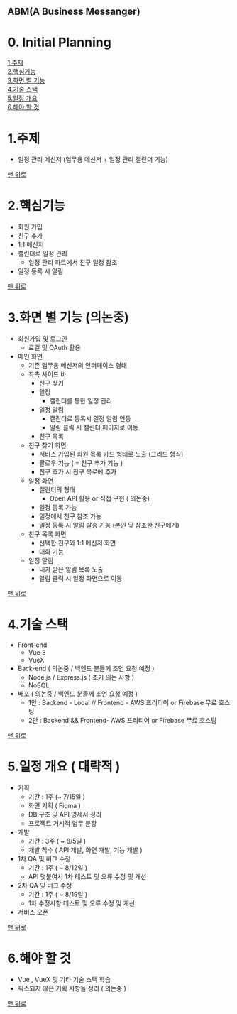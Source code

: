 ## ABM(A Business Messanger)

# 0. Initial Planning

[1.주제](#1주제)  
[2.핵심기능](#2핵심기능)  
[3.화면 별 기능](#3화면-별-기능-의논중)  
[4.기술 스택](#4기술-스택)  
[5.일정 개요](#5일정-개요--대략적)  
[6.해야 할 것](#6해야-할-것)

# 1.주제

- 일정 관리 메신저 (업무용 메신저 + 일정 관리 캘린더 기능)

[맨 위로](#0-initial-planning)

# 2.핵심기능

- 회원 가입
- 친구 추가
- 1:1 메신저
- 캘린더로 일정 관리
  - 일정 관리 파트에서 친구 일정 참조
- 일정 등록 시 알림

[맨 위로](#0-initial-planning)

# 3.화면 별 기능 (의논중)

- 회원가입 및 로그인
  - 로컬 및 OAuth 활용
- 메인 화면
  - 기존 업무용 메신저의 인터페이스 형태
  - 좌측 사이드 바
    - 친구 찾기
    - 일정
      - 캘린더를 통한 일정 관리
    - 일정 알림
      - 캘린더로 등록시 일정 알림 연동
      - 알림 클릭 시 캘린더 페이지로 이동
    - 친구 목록
  - 친구 찾기 화면
    - 서비스 가입된 회원 목록 카드 형태로 노출 (그리드 형식)
    - 팔로우 기능 ( = 친구 추가 기능 )
    - 친구 추가 시 친구 목로에 추가
  - 일정 화면
    - 캘린더의 형태
      - Open API 활용 or 직접 구현 ( 의논중)
    - 일정 등록 가능
    - 일정에서 친구 참조 가능
    - 일정 등록 시 알림 발송 기능 (본인 및 참조한 친구에게)
  - 친구 목록 화면
    - 선택한 친구와 1:1 메신저 화면
    - 대화 기능
  - 일정 알림
    - 내가 받은 알림 목록 노출
    - 알림 클릭 시 일정 화면으로 이동

[맨 위로](#0-initial-planning)

# 4.기술 스택

- Front-end
  - Vue 3
  - VueX
- Back-end ( 의논중 / 백엔드 분들께 조언 요청 예정 )
  - Node.js / Express.js ( 초기 의논 사항 )
  - NoSQL
- 배포 ( 의논중 / 백엔드 분들께 조언 요청 예정 )
  - 1안 : Backend - Local // Frontend - AWS 프리티어 or Firebase 무료 호스팅
  - 2안 : Backend && Frontend- AWS 프리티어 or Firebase 무료 호스팅

[맨 위로](#0-initial-planning)

# 5.일정 개요 ( 대략적 )

- 기획
  - 기간 : 1주 (~ 7/15일 )
  - 화면 기획 ( Figma )
  - DB 구조 및 API 명세서 정리
  - 프로젝트 거시적 업무 분장
- 개발
  - 기간 : 3주 ( ~ 8/5일 )
  - 개발 착수 ( API 개발, 화면 개발, 기능 개발 )
- 1차 QA 및 버그 수정
  - 기간 : 1주 ( ~ 8/12일 )
  - API 덫붙여서 1차 테스트 및 오류 수정 및 개선
- 2차 QA 및 버그 수정
  - 기간 : 1주 ( ~ 8/19일 )
  - 1차 수정사항 테스트 및 오류 수정 및 개선
- 서비스 오픈

[맨 위로](#0-initial-planning)

# 6.해야 할 것

- Vue , VueX 및 기타 기술 스택 학습
- 픽스되지 않은 기획 사항들 정리 ( 의논중 )

[맨 위로](#0-initial-planning)
